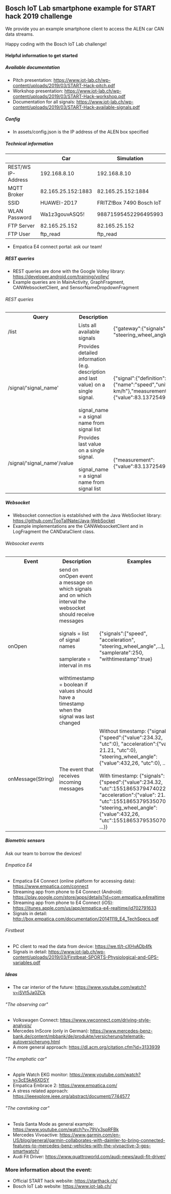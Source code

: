 ## Bosch IoT Lab smartphone example for START hack 2019 challenge

We provide you an example smartphone client to access the ALEN car CAN data streams.

Happy coding with the Bosch IoT Lab challenge!

#### Helpful information to get started

##### Available documentation
- Pitch presentation: https://www.iot-lab.ch/wp-content/uploads/2019/03/START-Hack-pitch.pdf
- Workshop presentation: https://www.iot-lab.ch/wp-content/uploads/2019/03/START-Hack-workshop.pdf
- Documentation for all signals: https://www.iot-lab.ch/wp-content/uploads/2019/03/START-Hack-available-signals.pdf

##### Config
- In assets/config.json is the IP address of the ALEN box specified

##### Technical information

|                    | Car                | Simulation               |
|--------------------|--------------------|--------------------------|
| REST/WS IP-Address | 192.168.8.10       | 192.168.8.10             |
| MQTT Broker        | 82.165.25.152:1883 | 82.165.25.152:1884       |
| SSID               | HUAWEI-2D17        | FRITZ!Box 7490 Bosch IoT |
| WLAN Password      | Wa1z3gouvASQ5!     | 98871595452296495993     |
| FTP Server         | 82.165.25.152      | 82.165.25.152            |
| FTP User           | ftp_read           | ftp_read                 |
- Empatica E4 connect portal: ask our team!

##### REST queries
- REST queries are done with the Google Volley library: https://developer.android.com/training/volley/
- Example queries are in MainActivity, GraphFragment, CANWebsocketClient, and SensorNameDropdownFragment

###### REST queries
<table>
    <th>
        Query
    </th>
    <th>
        Description
    </th>
    <th>
        Examples
    </th>
    <tr>
        <td>
            /list
        </td>
        <td>
            Lists all available signals
        </td>
        <td>
            {"gateway":{"signals":["speed", "acceleration", "steering_wheel_angle",...]}}
        </td>
    </tr>
    <tr>
        <td>
            /signal/'signal_name'
        </td>
        <td>
            Provides detailed information (e.g. description and last value) on a single signal.<br \>
            <br \>
            signal_name = a signal name from signal list
        </td>
        <td>
            {"signal":{"definition":{"name":"speed","unit":"Unit_PerCent","description":"in km/h"},"measurement":{"value":83.13725490196077,"utc":1550761385086735000}}
        </td>
    </tr>
    <tr>
        <td>
            /signal/'signal_name'/value
        </td>
        <td>
            Provides last value on a single signal.<br \>
            <br \>
            signal_name = a signal name from signal list
        </td>
        <td>
            {"measurement":{"value":83.13725490196077,"utc":1550761385086735000}}
        </td>
    </tr>
</table>

##### Websocket
- Websocket connection is established with the Java WebSocket library: https://github.com/TooTallNate/Java-WebSocket
- Example implementations are the CANWebsocketClient and in LogFragment the CANDataClient class.

###### Websocket events
<table>
    <th>
        Event
    </th>
    <th>
        Description
    </th>
    <th>
        Examples
    </th>
    <tr>
        <td>
            onOpen
        </td>
        <td>
            send on onOpen event a message on which signals and on which interval the websocket should receive messages<br \>
            <br \>
            signals = list of signal names <br \>
            <br \>
            samplerate = interval in ms <br \>
            <br \>
            withtimestamp = boolean if values should have a timestamp when the signal was last changed
        </td>
        <td>
            {"signals":["speed", "acceleration", "steering_wheel_angle",...], "samplerate":250, "withtimestamp":true}
        </td>
    </tr>
    <tr>
        <td>
            onMessage(String)
        </td>
        <td>
            The event that receives incoming messages
        </td>
        <td>
            Without timestamp: {"signals": {"speed":{"value":234.32, "utc":0}, "acceleration":{"value": 21.21, "utc":0}, "steering_wheel_angle":{"value":432,26, "utc":0}, ...}}<br \>
            <br \>               
            With timestamp: {"signals": {"speed":{"value":234.32, "utc":1551865379474022000}, "acceleration":{"value": 21.21, "utc":1551865379535070000}, "steering_wheel_angle":{"value":432,26, "utc":1551865379535070000}, ...}}
        </td>
    </tr>
</table>

##### Biometric sensors
Ask our team to borrow the devices!
###### Empatica E4
- Empatica E4 Connect (online platform for accessing data): https://www.empatica.com/connect
- Streaming app from phone to E4 Connect (Android): https://play.google.com/store/apps/details?id=com.empatica.e4realtime
- Streaming app from phone to E4 Connect (iOS): https://itunes.apple.com/us/app/empatica-e4-realtime/id702791633
- Signals in detail: http://box.empatica.com/documentation/20141119_E4_TechSpecs.pdf
###### Firstbeat
- PC client to read the data from device: https://we.tl/t-cXHvADb4fk
- Signals in detail: https://www.iot-lab.ch/wp-content/uploads/2019/03/Firstbeat-SPORTS-Physiological-and-GPS-variables.pdf
##### Ideas
- The car interior of the future: https://www.youtube.com/watch?v=iSVt5Ja0ZCk
###### "The observing car"
- Volkswagen Connect: https://www.vwconnect.com/driving-style-analysis/
- Mercedes InScore (only in German): https://www.mercedes-benz-bank.de/content/mbbank/de/produkte/versicherung/telematik-autoversicherung.html
- A more general approach: https://dl.acm.org/citation.cfm?id=3133939
###### "The emphatic car"
- Apple Watch EKG monitor: https://www.youtube.com/watch?v=3cE5kA6XDSY
- Empatica Embrace 2: https://www.empatica.com/
- A stress related approach: https://ieeexplore.ieee.org/abstract/document/7744577
###### "The caretaking car"
- Tesla Santa Mode as general example: https://www.youtube.com/watch?v=79Vx3spRFBk
- Mercedes Vivoactive: https://www.garmin.com/en-US/blog/general/garmin-collaborates-with-daimler-to-bring-connected-features-to-mercedes-benz-vehicles-with-the-vivoactive-3-gps-smartwatch/
- Audi Fit Driver: https://www.quattroworld.com/audi-news/audi-fit-driver/

### More information about the event:
- Official START hack website: https://starthack.ch/
- Bosch IoT Lab website: https://www.iot-lab.ch/
